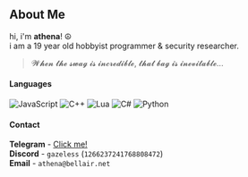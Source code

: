 ## About Me

hi, i'm **athena**! ☮\
i am a 19 year old hobbyist programmer & security researcher.

> 𝓦𝓱𝓮𝓷 𝓽𝓱𝓮 𝓼𝔀𝓪𝓰 𝓲𝓼 𝓲𝓷𝓬𝓻𝓮𝓭𝓲𝓫𝓵𝓮, 𝓽𝓱𝓪𝓽 𝓫𝓪𝓰 𝓲𝓼 𝓲𝓷𝓮𝓿𝓲𝓽𝓪𝓫𝓵𝓮...

#### Languages

![JavaScript](https://img.shields.io/badge/JavaScript-F7DF1E?style=for-the-badge&logo=javascript&logoColor=white)
![C++](https://img.shields.io/badge/C%2B%2B-00599C?style=for-the-badge&logo=c%2B%2B&logoColor=white)
![Lua](https://img.shields.io/badge/LUA-02027D?logo=lua&logoColor=white&style=for-the-badge)
![C#](https://img.shields.io/badge/C%23-239120?style=for-the-badge&logo=c-sharp&logoColor=white)
![Python](https://img.shields.io/badge/Python-3776AB?style=for-the-badge&logo=python&logoColor=white)

#### Contact
**Telegram** - [Click me!](https://t.me/murderhole)\
**Discord** - `gazeless` (`1266237241768808472`)\
**Email** - `athena@bellair.net`
